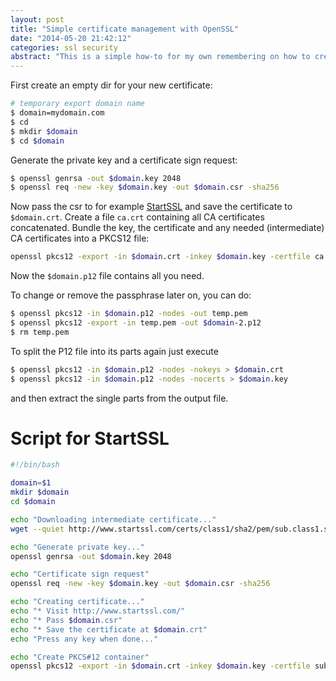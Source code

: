 ```yaml
---
layout: post
title: "Simple certificate management with OpenSSL"
date: "2014-05-20 21:42:12"
categories: ssl security
abstract: "This is a simple how-to for my own remembering on how to create and package a fresh SSL certificate."
---
```


First create an empty dir for your new certificate:

``` bash
# temporary export domain name
$ domain=mydomain.com
$ cd
$ mkdir $domain
$ cd $domain
```

Generate the private key and a certificate sign request:

``` bash
$ openssl genrsa -out $domain.key 2048
$ openssl req -new -key $domain.key -out $domain.csr -sha256
```

Now pass the csr to for example [StartSSL](https://www.startssl.com/) and save the certificate to `$domain.crt`. Create a file `ca.crt` containing all CA certificates concatenated. Bundle the key, the certificate and any needed (intermediate) CA certificates into a PKCS12 file:

``` bash
openssl pkcs12 -export -in $domain.crt -inkey $domain.key -certfile ca.pem -name "$domain" -out $domain.p12
```

Now the `$domain.p12` file contains all you need.

To change or remove the passphrase later on, you can do:

``` bash
$ openssl pkcs12 -in $domain.p12 -nodes -out temp.pem
$ openssl pkcs12 -export -in temp.pem -out $domain-2.p12
$ rm temp.pem
```

To split the P12 file into its parts again just execute

``` bash
$ openssl pkcs12 -in $domain.p12 -nodes -nokeys > $domain.crt
$ openssl pkcs12 -in $domain.p12 -nodes -nocerts > $domain.key
```

and then extract the single parts from the output file.

# Script for StartSSL

``` bash certificate.sh
#!/bin/bash

domain=$1
mkdir $domain
cd $domain

echo "Downloading intermediate certificate..."
wget --quiet http://www.startssl.com/certs/class1/sha2/pem/sub.class1.server.sha2.ca.pem

echo "Generate private key..."
openssl genrsa -out $domain.key 2048

echo "Certificate sign request"
openssl req -new -key $domain.key -out $domain.csr -sha256

echo "Creating certificate..."
echo "* Visit http://www.startssl.com/"
echo "* Pass $domain.csr"
echo "* Save the certificate at $domain.crt"
echo "Press any key when done..."

echo "Create PKCS#12 container"
openssl pkcs12 -export -in $domain.crt -inkey $domain.key -certfile sub.class1.server.sha2.ca.pem -name "$domain" -out $domain.p12
```
